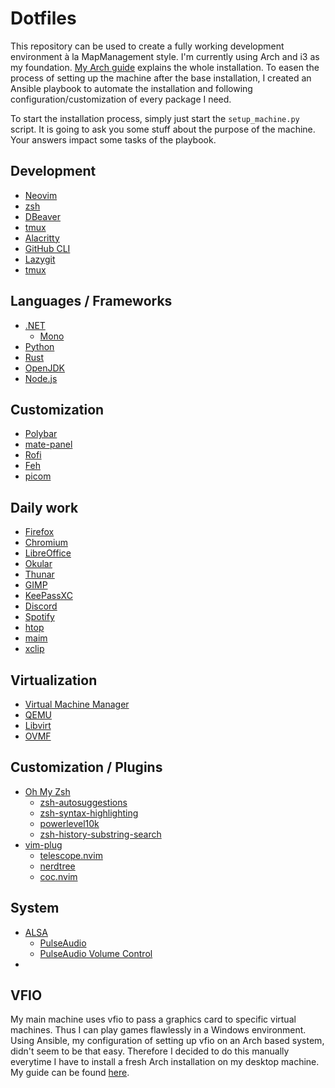 # Dotfiles

This repository can be used to create a fully working development environment à la MapManagement
style. I'm currently using Arch and i3 as my foundation.
[My Arch guide](https://github.com/MapManagement/dotfiles/blob/master/guides/arch_guide.md) explains the
whole installation. To easen the process of setting up the machine after the base installation, I
created an Ansible playbook to automate the installation and following configuration/customization
of every package I need.

To start the installation process, simply just start the ``setup_machine.py`` script. It is going to
ask you some stuff about the purpose of the machine. Your answers impact some tasks of the playbook.

## Development

- [Neovim](https://github.com/neovim/neovim)
- [zsh](https://github.com/zsh-users/zsh)
- [DBeaver](https://github.com/dbeaver/dbeaver)
- [tmux](https://github.com/tmux/tmux)
- [Alacritty](https://github.com/alacritty/alacritty)
- [GitHub CLI](https://cli.github.com/manual/)
- [Lazygit](https://github.com/jesseduffield/lazygit)
- [tmux](https://github.com/tmux/tmux)

## Languages / Frameworks
- [.NET](https://github.com/dotnet/core)
    - [Mono](https://github.com/mono/mono)
- [Python](https://www.python.org/)
- [Rust](https://github.com/rust-lang/rust)
- [OpenJDK](https://github.com/openjdk/jdk)
- [Node.js](https://github.com/nodejs/node)

## Customization

- [Polybar](https://github.com/polybar/polybar)
- [mate-panel](https://github.com/mate-desktop/mate-panel)
- [Rofi](https://github.com/davatorium/rofi)
- [Feh](https://github.com/derf/feh)
- [picom](https://github.com/yshui/picom)

## Daily work

- [Firefox](https://www.mozilla.org/en-US/firefox/new/)
- [Chromium](https://github.com/chromium/chromium)
- [LibreOffice](https://github.com/LibreOffice/core)
- [Okular](https://github.com/KDE/okular)
- [Thunar](https://github.com/xfce-mirror/thunar)
- [GIMP](https://github.com/GNOME/gimp)
- [KeePassXC](https://github.com/keepassxreboot/keepassxc)
- [Discord](https://discord.com/)
- [Spotify](https://www.spotify.com)
- [htop](https://github.com/htop-dev/htop)
- [maim](https://github.com/naelstrof/maim)
- [xclip](https://github.com/astrand/xclip)

## Virtualization

- [Virtual Machine Manager](https://github.com/virt-manager/virt-manager)
- [QEMU](https://github.com/qemu/QEMU)
- [Libvirt](https://github.com/libvirt/libvirt)
- [OVMF](https://github.com/tianocore/edk2/tree/master/OvmfPkg)

## Customization / Plugins

- [Oh My Zsh](https://github.com/ohmyzsh/ohmyzsh)
    - [zsh-autosuggestions](https://github.com/zsh-users/zsh-autosuggestions)
    - [zsh-syntax-highlighting](https://github.com/zsh-users/zsh-syntax-highlighting)
    - [powerlevel10k](https://github.com/romkatv/powerlevel10k)
    - [zsh-history-substring-search](https://github.com/zsh-users/zsh-history-substring-search)
- [vim-plug](https://github.com/junegunn/vim-plug)
    - [telescope.nvim](https://github.com/nvim-telescope/telescope.nvim)
    - [nerdtree](https://github.com/preservim/nerdtree)
    - [coc.nvim](https://github.com/neoclide/coc.nvim)

## System
- [ALSA](https://alsa-project.org/wiki/Main_Page)
    - [PulseAudio](https://www.freedesktop.org/wiki/Software/PulseAudio/)
    - [PulseAudio Volume Control](https://freedesktop.org/software/pulseaudio/pavucontrol/)
- 

## VFIO

My main machine uses vfio to pass a graphics card to specific virtual machines. Thus I can play
games flawlessly in a Windows environment. Using Ansible, my configuration of setting up vfio
on an Arch based system, didn't seem to be that easy. Therefore I decided to do this manually
everytime I have to install a fresh Arch installation on my desktop machine. My guide can be found
[here](https://github.com/MapManagement/gpu-passthrough).


